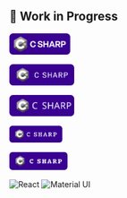 

## 🚧 Work in Progress


<p>
  <a href="https://react.dev" target="_blank">
    <img src="./assets/test.svg" alt="React Logo" height="38" />
  </a>
</p>



<p>
  <a href="https://react.dev" target="_blank">
    <img src="./assets/test1.svg" alt="React Logo" height="38" />
  </a>
</p>


<p>
  <a href="https://react.dev" target="_blank">
    <img src="./assets/test2.svg" alt="React Logo" height="38" />
  </a>
</p>

<p>
  <a href="https://react.dev" target="_blank">
    <img src="./assets/test3.svg" alt="React Logo" height="30" />
  </a>
</p>


<p>
  <a href="https://react.dev" target="_blank">
    <img src="./assets/test5.svg" alt="React Logo" height="32" />
  </a>
</p>



![React](https://img.shields.io/badge/React-20232A?style=for-the-badge&logo=react&logoColor=61DAFB)
![Material UI](https://img.shields.io/badge/Material%20UI-0081CB?style=for-the-badge&logo=mui&logoColor=white)



